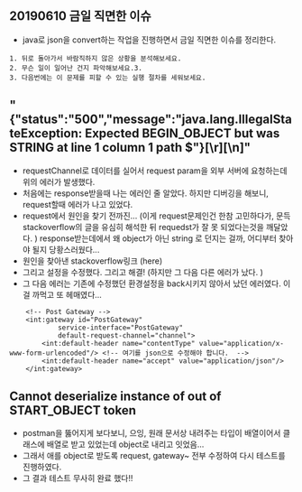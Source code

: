 ## 20190610 금일 직면한 이슈
- java로 json을 convert하는 작업을 진행하면서 금일 직면한 이슈를 정리한다. 
  
  
```
1. 뒤로 돌아가서 바람직하지 않은 상황을 분석해보세요.
2. 무슨 일이 일어난 건지 파악해보세요.3. 
3. 다음번에는 이 문제를 피할 수 있는 실행 절차를 세워보세요.
```
   
  
## "{"status":"500","message":"java.lang.IllegalStateException: Expected BEGIN_OBJECT but was STRING at line 1 column 1 path $"}[\r][\n]"  
- requestChannel로 데이터를 실어서 request param을 외부 서버에 요청하는데 위의 에러가 발생했다.   
- 처음에는 response받을때 나는 에러인 줄 알았다. 하지만 디버깅을 해보니, request할때 에러가 나고 있었다.   
- request에서 원인을 찾기 전까진... (이게 request문제인건 한참 고민하다가, 문득 stackoverflow의 글을 유심히 해석한 뒤 requedst가 잘 못 되었다는것을 깨달았다. )
response받는데에서 왜 object가 아닌 string 로 던지는 걸까, 어디부터 찾아야 될지 당황스러웠다...   
- 원인을 찾아낸 stackoverflow링크 (here)   
- 그리고 설정을 수정했다. 그리고 해결! (하지만 그 다음 다른 에러가 났다. )   
- 그 다음 에러는 기존에 수정했던 환경설정을 back시키지 않아서 났던 에러였다. 이걸 까먹고 또 헤매였다...  
  
  
```
	<!-- Post Gateway -->
	<int:gateway id="PostGateway"
			service-interface="PostGateway"
			default-request-channel="channel">
		<int:default-header name="contentType" value="application/x-www-form-urlencoded"/> <!-- 여기를 json으로 수정해야 합니다.  -->
		<int:default-header name="accept" value="application/json"/>
	</int:gateway>
```
  

## Cannot deserialize instance of out of START_OBJECT token
- postman을 뚫어지게 보다보니, 으잉, 원래 문서상 내려주는 타입이 배열이어서 클래스에 배열로 받고 있었는데 object로 내리고 잇었음...
- 그래서 애를 object로 받도록 request, gateway~ 전부 수정하여 다시 테스트를 진행하였다. 
- 그 결과 테스트 무사히 완료 했다!!
  

